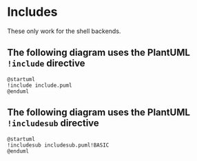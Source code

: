 # Includes

These only work for the shell backends.

## The following diagram uses the PlantUML `!include` directive
```plantuml
@startuml
!include include.puml
@enduml
```

## The following diagram uses the PlantUML `!includesub` directive
```plantuml
@startuml
!includesub includesub.puml!BASIC
@enduml
```
